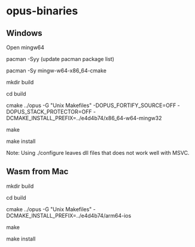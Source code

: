 # opus-binaries

## Windows

Open mingw64

pacman -Syy (update pacman package list)

pacman -Sy mingw-w64-x86_64-cmake

mkdir build

cd build

cmake ../opus -G "Unix Makefiles" -DOPUS_FORTIFY_SOURCE=OFF -DOPUS_STACK_PROTECTOR=OFF -DCMAKE_INSTALL_PREFIX=../e4d4b74/x86_64-w64-mingw32

make

make install


Note: Using ./configure leaves dll files that does not work well with MSVC.

## Wasm from Mac

mkdir build

cd build

cmake ../opus -G "Unix Makefiles" -DCMAKE_INSTALL_PREFIX=../e4d4b74/arm64-ios

make

make install
